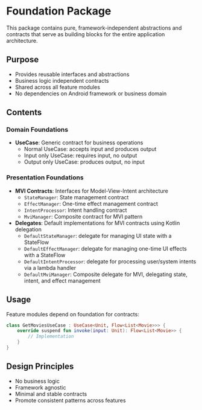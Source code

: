 # Foundation Package

This package contains pure, framework-independent abstractions and contracts
that serve as building blocks for the entire application architecture.

## Purpose

- Provides reusable interfaces and abstractions
- Business logic independent contracts
- Shared across all feature modules
- No dependencies on Android framework or business domain

## Contents

### Domain Foundations

- **UseCase**: Generic contract for business operations
    - Normal UseCase: accepts input and produces output
    - Input only UseCase: requires input, no output
    - Output only UseCase: produces output, no input

### Presentation Foundations

- **MVI Contracts**: Interfaces for Model-View-Intent architecture
    - `StateManager`: State management contract
    - `EffectManager`: One-time effect management contract
    - `IntentProcessor`: Intent handling contract
    - `MviManager`: Composite contract for MVI pattern
- **Delegates**: Default implementations for MVI contracts using Kotlin delegation
    - `DefaultStateManager`: delegate for managing UI state with a StateFlow
    - `DefaultEffectManager`: delegate for managing one-time UI effects with a StateFlow
    - `DefaultIntentProcessor`: delegate for processing user/system intents via a lambda handler
    - `DefaultMviManager`: Composite delegate for MVI, delegating state, intent, and effect
      management

## Usage

Feature modules depend on foundation for contracts:

```kotlin
class GetMoviesUseCase : UseCase<Unit, Flow<List<Movie>>> {
    override suspend fun invoke(input: Unit): Flow<List<Movie>> {
        // Implementation
    }
}
```

## Design Principles

- No business logic
- Framework agnostic
- Minimal and stable contracts
- Promote consistent patterns across features
